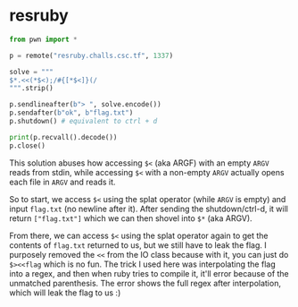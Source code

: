 # resruby

```py
from pwn import *

p = remote("resruby.challs.csc.tf", 1337)

solve = """
$*.<<(*$<);/#{[*$<]}(/
""".strip()

p.sendlineafter(b"> ", solve.encode())
p.sendafter(b"ok", b"flag.txt")
p.shutdown() # equivalent to ctrl + d

print(p.recvall().decode())
p.close()
```

This solution abuses how accessing `$<` (aka ARGF) with an empty `ARGV` reads from stdin, while accessing `$<` with a non-empty `ARGV` actually opens each file in `ARGV` and reads it.

So to start, we access `$<` using the splat operator (while `ARGV` is empty) and input `flag.txt` (no newline after it). After sending the shutdown/ctrl-d, it will return `["flag.txt"]` which we can then shovel into `$*` (aka ARGV).

From there, we can access `$<` using the splat operator again to get the contents of `flag.txt` returned to us, but we still have to leak the flag. I purposely removed the `<<` from the IO class because with it, you can just do `$><<flag` which is no fun. The trick I used here was interpolating the flag into a regex, and then when ruby tries to compile it, it'll error because of the unmatched parenthesis. The error shows the full regex after interpolation, which will leak the flag to us :)
